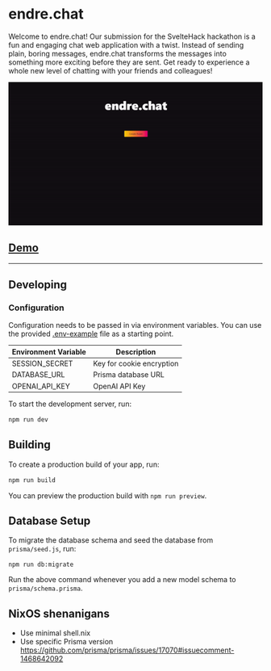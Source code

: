 # endre.chat

Welcome to endre.chat! Our submission for the SvelteHack hackathon is a fun and engaging chat web application with a twist. Instead of sending plain, boring messages, endre.chat transforms the messages into something more exciting before they are sent. Get ready to experience a whole new level of chatting with your friends and colleagues!

![demo](./demo.gif)

## [Demo](https://endre.chat/)

---

## Developing

### Configuration

Configuration needs to be passed in via environment variables.
You can use the provided [.env-example](./.env-example) file as a starting point.

| Environment Variable | Description               |
| -------------------- | ------------------------- |
| SESSION_SECRET       | Key for cookie encryption |
| DATABASE_URL         | Prisma database URL       |
| OPENAI_API_KEY       | OpenAI API Key            |

To start the development server, run:

```bash
npm run dev
```

## Building

To create a production build of your app, run:

```bash
npm run build
```

You can preview the production build with `npm run preview`.

## Database Setup

To migrate the database schema and seed the database from `prisma/seed.js`, run:

```
npm run db:migrate
```

Run the above command whenever you add a new model schema to `prisma/schema.prisma`.

## NixOS shenanigans

- Use minimal shell.nix
- Use specific Prisma version https://github.com/prisma/prisma/issues/17070#issuecomment-1468642092
